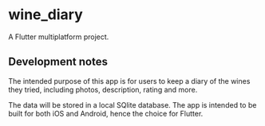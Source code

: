 # wine_diary

A Flutter multiplatform project.

## Development notes

The intended purpose of this app is for users to keep a diary of the wines they tried, including photos, description, rating and more.

The data will be stored in a local SQlite database.
The app is intended to be built for both iOS and Android, hence the choice for Flutter.
